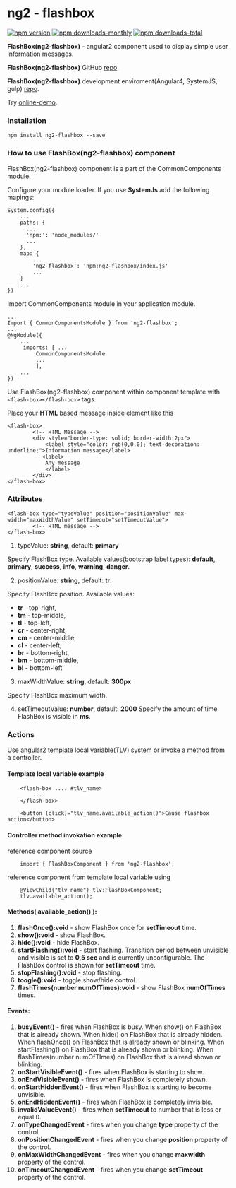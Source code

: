 # ng2 - flashbox
[![npm version](https://img.shields.io/npm/v/ng2-flashbox.svg)](https://www.npmjs.com/package/ng2-flashbox) [![npm downloads-monthly](https://img.shields.io/npm/dm/ng2-flashbox.svg)](https://www.npmjs.com/package/ng2-flashbox) [![npm downloads-total](https://img.shields.io/npm/dt/ng2-flashbox.svg)](https://www.npmjs.com/package/ng2-flashbox)

**FlashBox(ng2-flashbox)** - angular2 component used to display simple user information messages.

**FlashBox(ng2-flashbox)** GitHub [repo](https://github.com/vladimirpavk/ng2-flashbox/).

**FlashBox(ng2-flashbox)** development enviroment(Angular4, SystemJS, gulp) [repo](https://github.com/vladimirpavk/Angular4-FlashBoxComponent).

Try [online-demo](https://vladimirpavk.github.io/Angular4-FlashBoxComponent/).


### Installation
```
npm install ng2-flashbox --save
```


### How to use FlashBox(ng2-flashbox) component
FlashBox(ng2-flashbox) component is a part of the CommonComponents module.

Configure your module loader. If you use **SystemJs** add the following mapings:
```
System.config({
    ...
    paths: {
      ...
      'npm:': 'node_modules/'
      ...
    },
    map: {
        ...
        'ng2-flashbox': 'npm:ng2-flashbox/index.js'
        ...
    }
    ...
})
```

Import CommonComponents module in your application module.
```
... 
Import { CommonComponentsModule } from 'ng2-flashbox';
...
@NgModule({
    ...
     imports: [ ...
         CommonComponentsModule 
         ...
         ],
    ...
})
```

Use FlashBox(ng2-flashbox) component within component template with ```<flash-box></flash-box>``` tags.

Place your **HTML** based message inside element like this
```
<flash-box>
        <!-- HTML Message -->
        <div style="border-type: solid; border-width:2px">
            <label style="color: rgb(0,0,0); text-decoration: underline;">Information message</label>
           <label>
            Any message
            </label>
        </div>
</flash-box> 

```


### Attributes

```
<flash-box type="typeValue" position="positionValue" max-width="maxWidthValue" setTimeout="setTimeoutValue">
        <!-- HTML message -->
</flash-box>    
```
 
1. typeValue: **string**, default: **primary**

Specify FlashBox type. Available values(bootstrap label types): **default**, **primary**, **success**, **info**, **warning**, **danger**.

2. positionValue: **string**, default: **tr**. 

Specify FlashBox position. Available values:

  * **tr** - top-right,
  * **tm** - top-middle,
  * **tl** - top-left,
  * **cr** - center-right,
  * **cm** - center-middle,
  * **cl** - center-left,
  * **br** - bottom-right,
  * **bm** - bottom-middle,
  * **bl** - bottom-left


3. maxWidthValue: **string**, default: **300px**

Specify FlashBox maximum width.

4. setTimeoutValue: **number**, default: **2000**
Specify the amount of time FlashBox is visible in **ms**.


### Actions

Use angular2 template local variable(TLV) system or invoke a method from a controller.

#### **Template local variable example**
```
    <flash-box .... #tlv_name>
        ....
    </flash-box>
    
    <button (click)="tlv_name.available_action()">Cause flashbox action</button>
```

#### **Controller method invokation example**

reference component source
```
    import { FlashBoxComponent } from 'ng2-flashbox';
```

reference component from template local variable using 
```
    @ViewChild("tlv_name") tlv:FlashBoxComponent;
    tlv.available_action();
```


#### **Methods( available_action() )**:

1. **flashOnce():void** - show FlashBox once for **setTimeout** time.
2. **show():void** - show FlashBox.
3. **hide():void** - hide FlashBox.
4. **startFlashing():void** - start flashing. Transition period between unvisible and visible is set to **0,5 sec** and is currently unconfigurable. The FlashBox control is shown for **setTimeout** time.
5. **stopFlashing():void** - stop flashing.
6. **toogle():void** - toggle show/hide control.
7. **flashTimes(number numOfTimes):void** - show FlashBox **numOfTimes** times.


#### **Events**:

1. **busyEvent()** - fires when FlashBox is busy. 
    When show() on FlashBox that is already shown.
    When hide() on FlashBox that is already hidden.
    When flashOnce() on FlashBox that is already shown or blinking.
    When startFlashing() on FlashBox that is already shown or blinking.
    When flashTimes(number numOfTImes) on FlashBox that is alread shown or blinking.
2. **onStartVisibleEvent()** - fires when FlashBox is starting to show.
3. **onEndVisibleEvent()** - fires when FlashBox is completely shown.
4. **onStartHiddenEvent()** - fires when FlashBox is starting to become unvisible.
5. **onEndHiddenEvent()** - fires when FlashBox is completely invisible.
6. **invalidValueEvent()** - fires when **setTimeout** to number that is less or equal 0.
7. **onTypeChangedEvent** - fires when you change **type** property of the control.
8. **onPositionChangedEvent** - fires when you change **position** property of the control.
9. **onMaxWidthChangedEvent** - fires when you change **maxwidth** property of the control.
10. **onTimeoutChangedEvent** - fires when you change **setTimeout** property of the control. 

